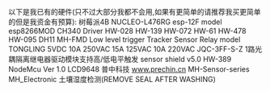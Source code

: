 以下是我已有的硬件(只不过大部分我都不会用,如果有更简单的请推荐我买更简单的但是我资金有预算):
树莓派4B
NUCLEO-L476RG
esp-12F model esp8266MOD CH340 Driver
HW-028
HW-139
HW-072
HW-61
HW-478
HW-095
DH11
MH-FMD Low level trigger
Tracker Sensor
Relay model TONGLING 5VDC 10A 250VAC 15A 125VAC 10A 220VAC JQC-3FF-S-Z 1路光耦隔离继电器驱动模块支持高/低电平触发
sensor shield v5.0
HW-389 NodeMcu Ver 1.0
LCD9648 普中科技 www.prechin.cn
MH-Sensor-series
MH_Electronic
土壤湿度检测(REMOVE SEAL AFTER WASHING)
